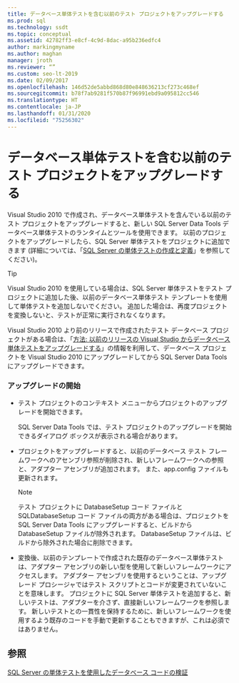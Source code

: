 ```yaml
---
title: データベース単体テストを含む以前のテスト プロジェクトをアップグレードする
ms.prod: sql
ms.technology: ssdt
ms.topic: conceptual
ms.assetid: 42782ff3-e8cf-4c9d-8dac-a95b236edfc4
author: markingmyname
ms.author: maghan
manager: jroth
ms.reviewer: “”
ms.custom: seo-lt-2019
ms.date: 02/09/2017
ms.openlocfilehash: 146d52de5abbd868d80e848636213cf273c468ef
ms.sourcegitcommit: b78f7ab9281f570b87f96991ebd9a095812cc546
ms.translationtype: HT
ms.contentlocale: ja-JP
ms.lasthandoff: 01/31/2020
ms.locfileid: "75256302"
---
```

# <a name="upgrade-an-older-test-project-containing-database-unit-tests"></a>データベース単体テストを含む以前のテスト プロジェクトをアップグレードする

Visual Studio 2010 で作成され、データベース単体テストを含んでいる以前のテスト プロジェクトをアップグレードすると、新しい SQL Server Data Tools データベース単体テストのランタイムとツールを使用できます。 以前のプロジェクトをアップグレードしたら、SQL Server 単体テストをプロジェクトに追加できます (詳細については、「[SQL Server の単体テストの作成と定義](../ssdt/creating-and-defining-sql-server-unit-tests.md)」を参照してください)。  
  
> [!TIP]  
> Visual Studio 2010 を使用している場合は、SQL Server 単体テストをテスト プロジェクトに追加した後、以前のデータベース単体テスト テンプレートを使用して単体テストを追加しないでください。 追加した場合は、再度プロジェクトを変換しないと、テストが正常に実行されなくなります。  
  
Visual Studio 2010 より前のリリースで作成されたテスト データベース プロジェクトがある場合は、「[方法: 以前のリリースの Visual Studio からデータベース単体テストをアップグレードする](https://msdn.microsoft.com/library/dd193412(VS.100).aspx)」の情報を利用して、データベース プロジェクトを Visual Studio 2010 にアップグレードしてから SQL Server Data Tools にアップグレードできます。  
  
### <a name="initiating-an-upgrade"></a>アップグレードの開始  
  
-   テスト プロジェクトのコンテキスト メニューからプロジェクトのアップグレードを開始できます。  
  
    SQL Server Data Tools では、テスト プロジェクトのアップグレードを開始できるダイアログ ボックスが表示される場合があります。  
  
-   プロジェクトをアップグレードすると、以前のデータベース テスト フレームワークへのアセンブリ参照が削除され、新しいフレームワークへの参照と、アダプター アセンブリが追加されます。 また、app.config ファイルも更新されます。  
  
    > [!NOTE]  
    > テスト プロジェクトに DatabaseSetup コード ファイルと SQLDatabaseSetup コード ファイルの両方がある場合は、プロジェクトを SQL Server Data Tools にアップグレードすると、ビルドから DatabaseSetup ファイルが除外されます。 DatabaseSetup ファイルは、ビルドから除外された場合に削除できます。  
  
-   変換後、以前のテンプレートで作成された既存のデータベース単体テストは、アダプター アセンブリの新しい型を使用して新しいフレームワークにアクセスします。 アダプター アセンブリを使用するということは、アップグレード プロシージャではテスト スクリプトとコードが変更されていないことを意味します。 プロジェクトに SQL Server 単体テストを追加すると、新しいテストは、アダプターを介さず、直接新しいフレームワークを参照します。 新しいテストとの一貫性を保持するために、新しいフレームワークを使用するよう既存のコードを手動で更新することもできますが、これは必須ではありません。  
  
## <a name="see-also"></a>参照  
[SQL Server の単体テストを使用したデータベース コードの検証](../ssdt/verifying-database-code-by-using-sql-server-unit-tests.md)  
  
